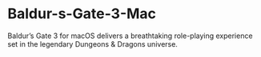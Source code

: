# Baldur-s-Gate-3-Mac
Baldur’s Gate 3 for macOS delivers a breathtaking role-playing experience set in the legendary Dungeons &amp; Dragons universe.
